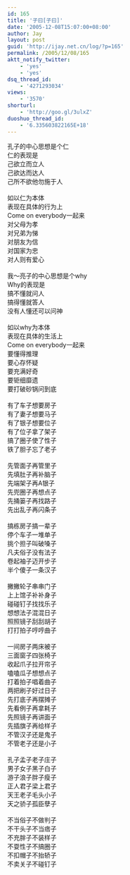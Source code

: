 ```yaml
---
id: 165
title: '子曰[子曰]'
date: '2005-12-08T15:07:00+08:00'
author: Jay
layout: post
guid: 'http://ijay.net.cn/log/?p=165'
permalink: /2005/12/08/165
aktt_notify_twitter:
    - 'yes'
    - 'yes'
dsq_thread_id:
    - '4271293034'
views:
    - '3570'
shorturl:
    - 'http://goo.gl/3ulxZ'
duoshuo_thread_id:
    - '6.335603822165E+18'
---
```


<div>孔子的中心思想是个仁<br />仁的表现是<br />己欲立而立人<br />己欲达而达人<br />己所不欲他勿施于人<br /><br />如以仁为本体<br />表现在具体的行为上<br />Come on everybody一起来<br />对父母为孝</div>
<div>对兄弟为悌<br />对朋友为信</div>
<div>对国家为忠<br />对人则有爱心<br /><br />我～亮子的中心思想是个why <br />Why的表现是<br />搞不懂就问人<br />搞得懂就答人<br />没有人懂还可以问神<br /><br />如以why为本体<br />表现在具体的生活上<br />Come on everybody一起来<br />要懂得推理</div>
<div>要心存怀疑<br />要充满好奇</div>
<div>要钜细靡遗<br />要打破砂锅问到底<br /><br />有了车子想要房子<br />有了妻子想要马子<br />有了银子想要位子<br />有了位子拿了架子<br />搞了圈子使了性子<br />铁了胆子忘了老子<br /><br />先管面子再管里子<br />先填肚子再补脑子<br />先端架子再A银子<br />先兜圈子再想点子<br />先捅篓子再找路子<br />先出乱子再闪条子<br /><br />搞栋房子搞一辈子<br />停个车子一堆单子<br />挑个担子叫破嗓子<br />凡夫俗子没有法子<br />卷起袖子迈开步子<br />半个傻子一条汉子<br /><br />撇撇轮子串串门子<br />上上馆子补补身子<br />碰碰钉子找找乐子<br />想想法子混混日子<br />照照镜子刮刮胡子<br />打打拍子哼哼曲子<br /><br />一间房子两床被子<br />三面窗子四张椅子<br />收起爪子拉开帘子<br />嗑嗑瓜子想想点子<br />打着拍子唱着曲子<br />两把刷子好过日子<br /></div>
<div>先打底子再摆摊子<br />先看例子再拿耗子<br />先照镜子再讲面子<br />先插旗子再给样子<br />不管汉子还是鬼子<br />不管老子还是小子<br /><br />孔子孟子老子庄子<br />男子女子黑子白子<br />游子浪子胖子瘦子<br />正人君子梁上君子<br />天王老子毛头小子<br />天之骄子孤臣孽子<br /><br />不当俗子不做判子<br />不干头子不当痞子<br />不充胖子不装样子<br />不耍性子不搞圈子<br />不扣帽子不抬轿子<br />不卖关子不碰钉子</div>